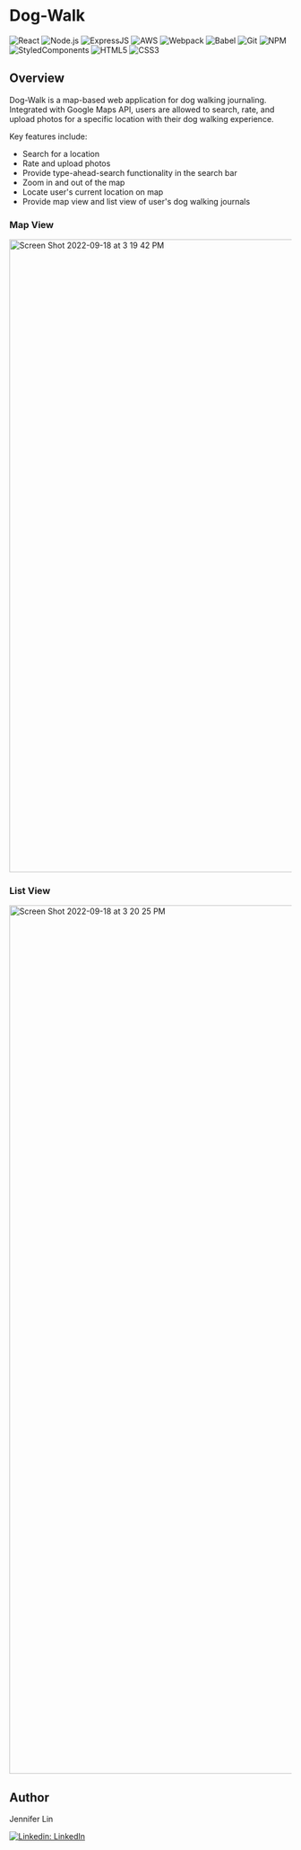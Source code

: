 # Dog-Walk

![React](https://img.shields.io/badge/React-20232A?style=for-the-badge&logo=react&logoColor=61DAFB)
![Node.js](https://img.shields.io/badge/Node.js-339933?style=for-the-badge&logo=nodedotjs&logoColor=white)
![ExpressJS](https://img.shields.io/badge/Express.js-000000?style=for-the-badge&logo=express&logoColor=white)
![AWS](https://img.shields.io/badge/Amazon_AWS-FF9900?style=for-the-badge&logo=amazonaws&logoColor=white)
![Webpack](https://img.shields.io/badge/Webpack-8DD6F9?style=for-the-badge&logo=Webpack&logoColor=white)
![Babel](https://img.shields.io/badge/Babel-F9DC3E?style=for-the-badge&logo=babel&logoColor=white)
![Git](https://img.shields.io/badge/GIT-E44C30?style=for-the-badge&logo=git&logoColor=white)
![NPM](https://img.shields.io/badge/npm-CB3837?style=for-the-badge&logo=npm&logoColor=white)
![StyledComponents](https://img.shields.io/badge/styled--components-DB7093?style=for-the-badge&logo=styled-components&logoColor=white)
![HTML5](https://img.shields.io/badge/HTML5-E34F26?style=for-the-badge&logo=html5&logoColor=white)
![CSS3](https://img.shields.io/badge/CSS3-1572B6?style=for-the-badge&logo=css3&logoColor=white)

## Overview
Dog-Walk is a map-based web application for dog walking journaling. Integrated with Google Maps API, users are allowed to search, rate, and upload photos for a specific location with their dog walking experience.

Key features include:
- Search for a location
- Rate and upload photos 
- Provide type-ahead-search functionality in the search bar
- Zoom in and out of the map
- Locate user's current location on map
- Provide map view and list view of user's dog walking journals


### Map View

<img width="1128" alt="Screen Shot 2022-09-18 at 3 19 42 PM" src="https://user-images.githubusercontent.com/31336001/190932809-fe5194f9-365a-49c5-b967-cbbf8f1987f4.png">

### List View

<img width="1548" alt="Screen Shot 2022-09-18 at 3 20 25 PM" src="https://user-images.githubusercontent.com/31336001/190932927-956fddc1-d73a-4da3-aaba-9aabf3dbf735.png">

## Author
Jennifer Lin

[![Linkedin: LinkedIn](https://img.shields.io/badge/linkedin-%230077B5.svg?style=for-the-badge&logo=linkedin&logoColor=white&link=https://www.linkedin.com.in/caleb-kim0510/)](https://www.linkedin.com/in/fylin/) 
